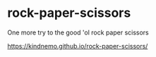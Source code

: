 # rock-paper-scissors
One more try to the good 'ol rock paper scissors 


https://kindnemo.github.io/rock-paper-scissors/
